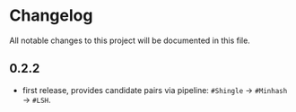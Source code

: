 # Changelog
All notable changes to this project will be documented in this file.

## 0.2.2
 - first release, provides candidate pairs via pipeline: `#Shingle` -> `#Minhash` -> `#LSH`.